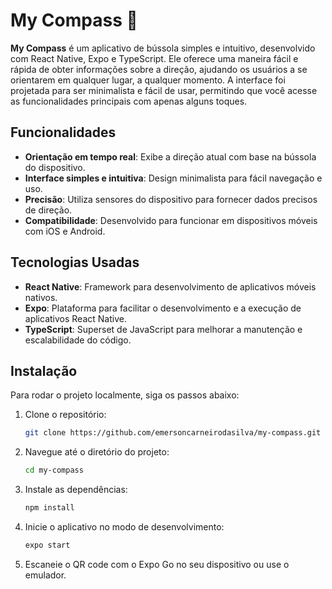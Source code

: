 # My Compass 🧭

**My Compass** é um aplicativo de bússola simples e intuitivo, desenvolvido com React Native, Expo e TypeScript. Ele oferece uma maneira fácil e rápida de obter informações sobre a direção, ajudando os usuários a se orientarem em qualquer lugar, a qualquer momento. A interface foi projetada para ser minimalista e fácil de usar, permitindo que você acesse as funcionalidades principais com apenas alguns toques.

## Funcionalidades

- **Orientação em tempo real**: Exibe a direção atual com base na bússola do dispositivo.
- **Interface simples e intuitiva**: Design minimalista para fácil navegação e uso.
- **Precisão**: Utiliza sensores do dispositivo para fornecer dados precisos de direção.
- **Compatibilidade**: Desenvolvido para funcionar em dispositivos móveis com iOS e Android.

## Tecnologias Usadas

- **React Native**: Framework para desenvolvimento de aplicativos móveis nativos.
- **Expo**: Plataforma para facilitar o desenvolvimento e a execução de aplicativos React Native.
- **TypeScript**: Superset de JavaScript para melhorar a manutenção e escalabilidade do código.

## Instalação

Para rodar o projeto localmente, siga os passos abaixo:

1. Clone o repositório:

   ```bash
   git clone https://github.com/emersoncarneirodasilva/my-compass.git
   ```
2. Navegue até o diretório do projeto:
   ```bash
   cd my-compass
   ```
3. Instale as dependências:
   ```bash
   npm install
   ```
4. Inicie o aplicativo no modo de desenvolvimento:
   ```bash
   expo start
   ```
5. Escaneie o QR code com o Expo Go no seu dispositivo ou use o emulador.
